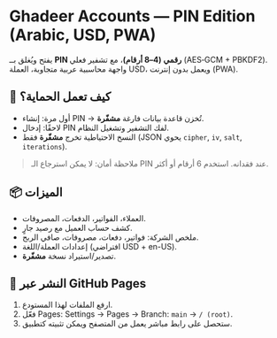 # Ghadeer Accounts — PIN Edition (Arabic, USD, PWA)

يفتح ويُغلق بــ **PIN رقمي (4–8 أرقام)**، مع تشفير فعلي (AES‑GCM + PBKDF2).  
واجهة محاسبية عربية متجاوبة، العملة USD، ويعمل بدون إنترنت (PWA).

## 🔐 كيف تعمل الحماية؟
- أول مرة: إنشاء PIN → تُخزن قاعدة بيانات فارغة **مشفّرة**.
- لاحقًا: إدخال PIN لفك التشفير وتشغيل النظام.
- النسخ الاحتياطية تخرج **مشفّرة** فقط (JSON يحوي `cipher`, `iv`, `salt`, `iterations`).

> ملاحظة أمان: لا يمكن استرجاع الـ PIN عند فقدانه. استخدم 6 أرقام أو أكثر.

## 📦 الميزات
- العملاء، الفواتير، الدفعات، المصروفات.
- كشف حساب العميل مع رصيد جارٍ.
- ملخص الشركة: فواتير، دفعات، مصروفات، صافي الربح.
- إعدادات العملة/اللغة (افتراضي USD + en-US).
- تصدير/استيراد نسخة **مشفّرة**.

## 🚀 النشر عبر GitHub Pages
1) ارفع الملفات لهذا المستودع.
2) فعّل Pages: Settings → Pages → Branch: `main` → `/ (root)`.
3) ستحصل على رابط مباشر يعمل من المتصفح ويمكن تثبيته كتطبيق.

